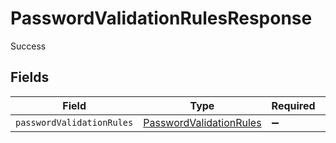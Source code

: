 # PasswordValidationRulesResponse

Success


## Fields

| Field                                                                     | Type                                                                      | Required                                                                  | Description                                                               |
| ------------------------------------------------------------------------- | ------------------------------------------------------------------------- | ------------------------------------------------------------------------- | ------------------------------------------------------------------------- |
| `passwordValidationRules`                                                 | [PasswordValidationRules](../../models/shared/passwordvalidationrules.md) | :heavy_minus_sign:                                                        | N/A                                                                       |